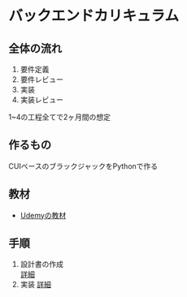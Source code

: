 # バックエンドカリキュラム

## 全体の流れ

1. 要件定義
2. 要件レビュー
3. 実装
4. 実装レビュー
  
1~4の工程全てで2ヶ月間の想定  
  
  
## 作るもの
CUIベースのブラックジャックをPythonで作る  
  
## 教材  

 - [Udemyの教材](https://github.com/irupDevelop/curriculumBack/blob/main/docs/teachingMaterials.md)
  
## 手順
1. 設計書の作成  
  [詳細](https://github.com/irupDevelop/curriculumBack/blob/main/docs/developmentOfDesignDocument.md)
2. 実装
  [詳細](https://github.com/irupDevelop/curriculumBack/blob/main/docs/docsdevelopment.md)


